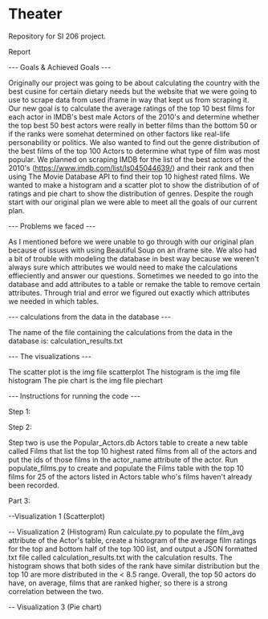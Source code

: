 # Theater
Repository for SI 206 project.

Report

--- Goals & Achieved Goals ---

Originally our project was going to be about calculating the country with the best cusine for certain dietary needs but the website that we were going to use to scrape data from used iframe in way that kept us from scraping it. Our new goal is to calculate the average ratings of the top 10 best films for each actor in IMDB's best male Actors of the 2010's and determine whether the top best 50 best actors were really in better films than the bottom 50 or if the ranks were somehat determined on other factors like real-life personability or politics. We also wanted to find out the genre distribution of the best films of the top 100 Actors to determine what type of film was most popular. We planned on scraping IMDB for the list of the best actors of the 2010's (https://www.imdb.com/list/ls045044639/) and their rank and then using The Movie Database API to find their top 10 highest rated films. We wanted to make a histogram and a scatter plot to show the distribution of of ratings and pie chart to show the distribution of genres. Despite the rough start with our original plan we were able to meet all the goals of our current plan.

--- Problems we faced --- 

As I mentioned before we were unable to go through with our original plan because of issues with using Beautiful Soup on an iframe site. We also had a bit of trouble with modeling the database in best way because we weren't always sure which attributes we would need to make the calculations effieciently and answer our questions. Sometimes we needed to go into the database and add attributes to a table or remake the table to remove certain attributes. Through trial and error we figured out exactly which attributes we needed in which tables.

--- calculations from the data in the database ---

The name of the file containing the calculations from the data in the database is: calculation_results.txt

--- The visualizations ---

The scatter plot is the img file scatterplot
The histogram is the img file histogram
The pie chart is the img file piechart

--- Instructions for running the code ---

Step 1:







Step 2:

Step two is use the Popular_Actors.db Actors table to create a new table called Films that list the top 10 highest rated films from all of the actors and put the ids of those films in the actor_name attribute of the actor. Run populate_films.py to create and populate the Films table with the top 10 films for 25 of the actors listed in Actors table who's films haven't already been recorded.

Part 3:

--Visualization 1 (Scatterplot)


 -- Visualization 2 (Histogram)
Run calculate.py to populate the film_avg attribute of the Actor's table, create a histogram of the average film ratings for the top and bottom half of the top 100 list, and output a JSON formatted txt file called calculation_results.txt with the calculation results. The histogram shows that both sides of the rank have similar distribution but the top 10 are more distributed in the < 8.5 range. Overall, the top 50 actors do have, on average, films that are ranked higher, so there is a strong correlation between the two.

 -- Visualization 3 (Pie chart)

